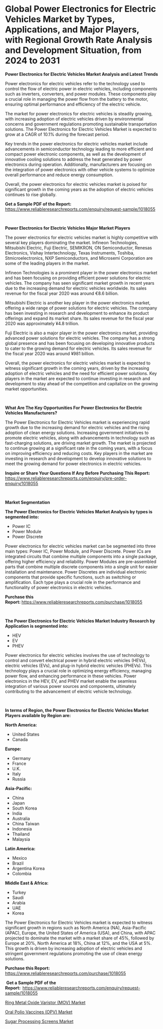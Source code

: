 <p><h1>Global Power Electronics for Electric Vehicles Market by Types, Applications, and Major Players, with Regional Growth Rate Analysis and Development Situation, from 2024 to 2031</h1></p><p><strong>Power Electronics for Electric Vehicles Market Analysis and Latest Trends</strong></p>
<p><p>Power electronics for electric vehicles refer to the technology used to control the flow of electric power in electric vehicles, including components such as inverters, converters, and power modules. These components play a crucial role in managing the power flow from the battery to the motor, ensuring optimal performance and efficiency of the electric vehicle.</p><p>The market for power electronics for electric vehicles is steadily growing, with increasing adoption of electric vehicles driven by environmental concerns and government regulations promoting sustainable transportation solutions. The Power Electronics for Electric Vehicles Market is expected to grow at a CAGR of 10.1% during the forecast period.</p><p>Key trends in the power electronics for electric vehicles market include advancements in semiconductor technology leading to more efficient and compact power electronic components, as well as the development of innovative cooling solutions to address the heat generated by power electronics during operation. Additionally, manufacturers are focusing on the integration of power electronics with other vehicle systems to optimize overall performance and reduce energy consumption.</p><p>Overall, the power electronics for electric vehicles market is poised for significant growth in the coming years as the adoption of electric vehicles continues to rise globally.</p></p>
<p><strong>Get a Sample PDF of the Report:&nbsp;</strong> <a href="https://www.reliableresearchreports.com/enquiry/request-sample/1018055">https://www.reliableresearchreports.com/enquiry/request-sample/1018055</a></p>
<p>&nbsp;</p>
<p><strong>Power Electronics for Electric Vehicles Major Market Players</strong></p>
<p><p>The power electronics for electric vehicles market is highly competitive with several key players dominating the market. Infineon Technologies, Mitsubishi Electric, Fuji Electric, SEMIKRON, ON Semiconductor, Renesas Electronics, Vishay Intertechnology, Texas Instruments, Toshiba, Stmicroelectronics, NXP Semiconductors, and Microsemi Corporation are some of the leading players in the market.</p><p>Infineon Technologies is a prominent player in the power electronics market and has been focusing on providing efficient power solutions for electric vehicles. The company has seen significant market growth in recent years due to the increasing demand for electric vehicles worldwide. Its sales revenue for the fiscal year 2020 was around €8.6 billion.</p><p>Mitsubishi Electric is another key player in the power electronics market, offering a wide range of power solutions for electric vehicles. The company has been investing in research and development to enhance its product offerings and expand its market share. Its sales revenue for the fiscal year 2020 was approximately ¥4.8 trillion.</p><p>Fuji Electric is also a major player in the power electronics market, providing advanced power solutions for electric vehicles. The company has a strong global presence and has been focusing on developing innovative products to cater to the growing demand for electric vehicles. Its sales revenue for the fiscal year 2020 was around ¥981 billion.</p><p>Overall, the power electronics for electric vehicles market is expected to witness significant growth in the coming years, driven by the increasing adoption of electric vehicles and the need for efficient power solutions. Key players in the market are expected to continue investing in research and development to stay ahead of the competition and capitalize on the growing market opportunities.</p></p>
<p>&nbsp;</p>
<p><strong>What Are The Key Opportunities For Power Electronics for Electric Vehicles Manufacturers?</strong></p>
<p><p>The Power Electronics for Electric Vehicles market is experiencing rapid growth due to the increasing demand for electric vehicles and the rising adoption of clean energy solutions. Increasing government initiatives to promote electric vehicles, along with advancements in technology such as fast-charging solutions, are driving market growth. The market is projected to continue growing at a significant rate in the coming years, with a focus on improving efficiency and reducing costs. Key players in the market are investing in research and development to develop innovative solutions to meet the growing demand for power electronics in electric vehicles.</p></p>
<p><strong>Inquire or Share Your Questions If Any Before Purchasing This Report:</strong> <a href="https://www.reliableresearchreports.com/enquiry/pre-order-enquiry/1018055">https://www.reliableresearchreports.com/enquiry/pre-order-enquiry/1018055</a></p>
<p>&nbsp;</p>
<p><strong>Market Segmentation</strong></p>
<p><strong>The Power Electronics for Electric Vehicles Market Analysis by types is segmented into:</strong></p>
<p><ul><li>Power IC</li><li>Power Module</li><li>Power Discrete</li></ul></p>
<p><p>Power electronics for electric vehicles market can be segmented into three main types: Power IC, Power Module, and Power Discrete. Power ICs are integrated circuits that combine multiple components into a single package, offering higher efficiency and reliability. Power Modules are pre-assembled parts that combine multiple discrete components into a single unit for easier installation and maintenance. Power Discretes are individual electronic components that provide specific functions, such as switching or amplification. Each type plays a crucial role in the performance and functionality of power electronics in electric vehicles.</p></p>
<p><strong>Purchase this Report:&nbsp;</strong><a href="https://www.reliableresearchreports.com/purchase/1018055">https://www.reliableresearchreports.com/purchase/1018055</a></p>
<p>&nbsp;</p>
<p><strong>The Power Electronics for Electric Vehicles Market Industry Research by Application is segmented into:</strong></p>
<p><ul><li>HEV</li><li>EV</li><li>PHEV</li></ul></p>
<p><p>Power electronics for electric vehicles involves the use of technology to control and convert electrical power in hybrid electric vehicles (HEVs), electric vehicles (EVs), and plug-in hybrid electric vehicles (PHEVs). This technology plays a crucial role in optimizing energy efficiency, managing power flow, and enhancing performance in these vehicles. Power electronics in the HEV, EV, and PHEV market enable the seamless integration of various power sources and components, ultimately contributing to the advancement of electric vehicle technology.</p></p>
<p>&nbsp;</p>
<p><strong>In terms of Region, the Power Electronics for Electric Vehicles Market Players available by Region are:</strong></p>
<p>
    <p> <strong> North America: </strong>
        <ul>
            <li>United States</li>
            <li>Canada</li>
        </ul>
        </p> 
    <p> <strong> Europe: </strong>
        <ul>
            <li>Germany</li>
            <li>France</li>
            <li>U.K.</li>
            <li>Italy</li>
            <li>Russia</li>
        </ul>
        </p> 
    <p> <strong> Asia-Pacific: </strong>
        <ul>
            <li>China</li>
            <li>Japan</li>
            <li>South Korea</li>
            <li>India</li>
            <li>Australia</li>
            <li>China Taiwan</li>
            <li>Indonesia</li>
            <li>Thailand</li>
            <li>Malaysia</li>
        </ul>
        </p> 
    <p> <strong> Latin America: </strong>
        <ul>
            <li>Mexico</li>
            <li>Brazil</li>
            <li>Argentina Korea</li>
            <li>Colombia</li>
        </ul>
        </p> 
    <p> <strong> Middle East & Africa: </strong>
        <ul>
            <li>Turkey</li>
            <li>Saudi</li>
            <li>Arabia</li>
            <li>UAE</li>
            <li>Korea</li>
        </ul>
    </p>
    </p>
<p><p>The Power Electronics for Electric Vehicles market is expected to witness significant growth in regions such as North America (NA), Asia-Pacific (APAC), Europe, the United States of America (USA), and China, with APAC projected to dominate the market with a market share of 45%, followed by Europe at 20%, North America at 18%, China at 12%, and the USA at 5%. This growth is driven by increasing adoption of electric vehicles and stringent government regulations promoting the use of clean energy solutions.</p></p>
<p><strong>Purchase this Report: </strong><a href="https://www.reliableresearchreports.com/purchase/1018055">https://www.reliableresearchreports.com/purchase/1018055</a></p>
<p>&nbsp;<strong>Get a Sample PDF of the Report:&nbsp;&nbsp;</strong><a href="https://www.reliableresearchreports.com/enquiry/request-sample/1018055">https://www.reliableresearchreports.com/enquiry/request-sample/1018055</a></p>
<p><strong></strong></p>
<p><p><a href="https://view.publitas.com/reportprime-1/ring-metal-oxide-varistor-mov-market-size-share-trends-analysis-report-by-material-by-type-by-end-user-by-region-and-segment-forecasts-2023-2030/">Ring Metal Oxide Varistor (MOV) Market</a></p><p><a href="https://view.publitas.com/reportprime-1/oral-polio-vaccines-opv-market-size-and-examines-its-market-scope-with-a-primary-focus-on-growth-opportunities-and-forecasted-trends-spanning-from-2023-to-2030/">Oral Polio Vaccines (OPV) Market</a></p><p><a href="https://view.publitas.com/reportprime-1/sugar-processing-screens-market-size-evaluating-its-market-trends-growth-and-projections-2023-2030/">Sugar Processing Screens Market</a></p></p>